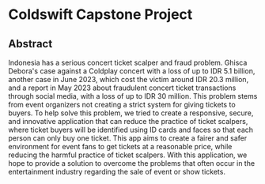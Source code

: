 # Coldswift Capstone Project

## Abstract

Indonesia has a serious concert ticket scalper and fraud problem. Ghisca Debora's case against a Coldplay concert with a loss of up to IDR 5.1 billion, another case in June 2023, which cost the victim around IDR 20.3 million, and a report in May 2023 about fraudulent concert ticket transactions through social media, with a loss of up to IDR 30 million.  This problem stems from event organizers not creating a strict system for giving tickets to buyers. To help solve this problem, we tried to create a responsive, secure, and innovative application that can reduce the practice of ticket scalpers, where ticket buyers will be identified using ID cards and faces so that each person can only buy one ticket. This app aims to create a fairer and safer environment for event fans to get tickets at a reasonable price, while reducing the harmful practice of ticket scalpers.  With this application, we hope to provide a solution to overcome the problems that often occur in the entertainment industry regarding the sale of event or show tickets.
